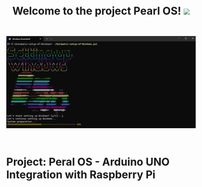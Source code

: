 <h1 align="center">Welcome to the project Pearl OS! <img src="https://media.giphy.com/media/hvRJCLFzcasrR4ia7z/giphy.gif" width="40"></h1>
<br />

![Screenshot.png)](Automatic-setup-of-Windows/Documents/Screenshot.png)

<br />

# Project: Peral OS - Arduino UNO Integration with Raspberry Pi
